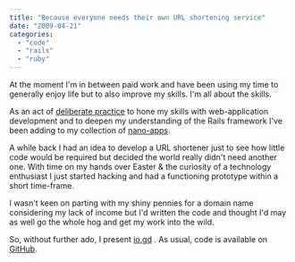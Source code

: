 ```yaml
---
title: "Because everyone needs their own URL shortening service"
date: "2009-04-21"
categories: 
  - "code"
  - "rails"
  - "ruby"
---
```


At the moment I'm in between paid work and have been using my time to generally enjoy life but to also improve my skills. I'm all about the skills.

As an act of [deliberate practice](http://freakonomics.blogs.nytimes.com/2008/03/11/how-did-a-rod-get-so-good/) to hone my skills with web-application development and to deepen my understanding of the Rails framework I've been adding to my collection of [nano-apps](/2009/01/26/nano-apps/).

A while back I had an idea to develop a URL shortener just to see how little code would be required but decided the world really didn't need another one. With time on my hands over Easter & the curiosity of a technology enthusiast I just started hacking and had a functioning prototype within a short time-frame.

I wasn't keen on parting with my shiny pennies for a domain name considering my lack of income but I'd written the code and thought I'd may as well go the whole hog and get my work into the wild.

So, without further ado, I present [io.gd](http://io.gd/) . As usual, code is available on [GitHub](http://github.com/stevenwilkin/io.gd).
